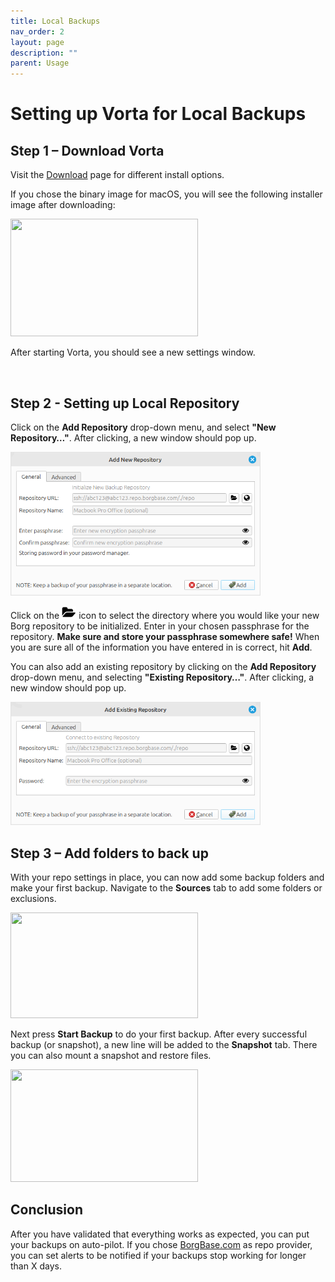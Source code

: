 ```yaml
---
title: Local Backups
nav_order: 2
layout: page
description: ""
parent: Usage
---
```


# Setting up Vorta for Local Backups

## Step 1 – Download Vorta

Visit the [Download](/download) page for different install options.

If you chose the binary image for macOS, you will see the following installer image after downloading:

<img src="/assets/images/vorta/Screenshot-2018-11-02-at-19.56.04-300x188.png" alt="" width="300" height="188" />

After starting Vorta, you should see a new settings window.

<img src="/assets/images/vorta/local1.png" alt="" width="500" />

## Step 2 - Setting up Local Repository

Click on the **Add Repository** drop-down menu, and select **"New Repository…"**. After clicking, a new window should pop up.

<img src="/assets/images/vorta/local-add-new-repo.png" alt="" width="400" />

Click on the <img src="/assets/images/vorta/local-folder-icon.png" /> icon to select the directory where you would like your new Borg repository to be initialized. Enter in your chosen passphrase for the repository. **Make sure and store your passphrase somewhere safe!** When you are sure all of the information you have entered in is correct, hit **Add**.

You can also add an existing repository by clicking on the **Add Repository** drop-down menu, and selecting **"Existing Repository…"**. After clicking, a new window should pop up.

<img src="/assets/images/vorta/local-add-existing-repo.png" alt="" width="400" />

## Step 3 – Add folders to back up

With your repo settings in place, you can now add some backup folders and make your first backup. Navigate to the **Sources** tab to add some folders or exclusions.

<img src="/assets/images/vorta/Screenshot-2018-11-02-at-20.37.32.png" alt="" width="300" height="169" class="aligncenter size-medium wp-image-65" />

Next press **Start Backup** to do your first backup. After every successful backup (or snapshot), a new line will be added to the **Snapshot** tab. There you can also mount a snapshot and restore files.

<img src="/assets/images/vorta/Screenshot-2018-11-02-at-20.40.41.png" alt="" width="300" height="180" class="aligncenter size-medium wp-image-66" />

## Conclusion

After you have validated that everything works as expected, you can put your backups on auto-pilot. If you chose [BorgBase.com](https://www.borgbase.com) as repo provider, you can set alerts to be notified if your backups stop working for longer than X days.
